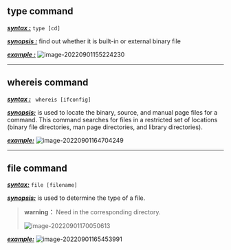 ## type command

<u>***syntax :***</u>  `type [cd]` 

<u>***synopsis :***</u> find out whether it is built-in or external binary file

<u>***example :***</u> ![image-20220901155224230](https://cdn.jsdelivr.net/gh/Creek1024/Typora_img/img/image-20220901155224230.png)	

***

## whereis command

***<u>syntax :</u>***  ` whereis [ifconfig]`

<u>***synopsis:***</u>  is used to locate the binary, source, and manual page files for a command. This command searches for files in a restricted set of locations (binary file directories, man page directories, and library directories). 

<u>***example:***</u> ![image-20220901164704249](https://cdn.jsdelivr.net/gh/Creek1024/Typora_img/img/image-20220901164704249.png)

***

## file command

<u>***syntax:***</u>  `file [filename]`

<u>***synopsis:***</u>  is used to determine the type of a file. 

> **warning：** Need in the corresponding directory.
>
> ![image-20220901170050613](https://cdn.jsdelivr.net/gh/Creek1024/Typora_img/img/image-20220901170050613.png)	

<u>***example:***</u> ![image-20220901165453991](https://cdn.jsdelivr.net/gh/Creek1024/Typora_img/img/image-20220901165453991.png)





